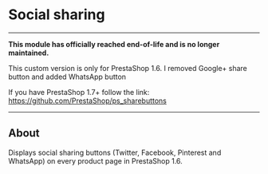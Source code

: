 # Social sharing

---

**This module has officially reached end-of-life and is no longer maintained.**

This custom version is only for PrestaShop 1.6.
I removed Google+ share button and added WhatsApp button

If you have PrestaShop 1.7+ follow the link: https://github.com/PrestaShop/ps_sharebuttons

---

## About

Displays social sharing buttons (Twitter, Facebook, Pinterest and WhatsApp) on every product page in PrestaShop 1.6.
